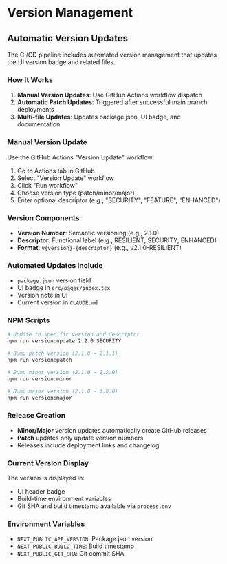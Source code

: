 # Version Management

## Automatic Version Updates

The CI/CD pipeline includes automated version management that updates the UI version badge and related files.

### How It Works

1. **Manual Version Updates**: Use GitHub Actions workflow dispatch
2. **Automatic Patch Updates**: Triggered after successful main branch deployments
3. **Multi-file Updates**: Updates package.json, UI badge, and documentation

### Manual Version Update

Use the GitHub Actions "Version Update" workflow:

1. Go to Actions tab in GitHub
2. Select "Version Update" workflow
3. Click "Run workflow"
4. Choose version type (patch/minor/major)
5. Enter optional descriptor (e.g., "SECURITY", "FEATURE", "ENHANCED")

### Version Components

- **Version Number**: Semantic versioning (e.g., 2.1.0)
- **Descriptor**: Functional label (e.g., RESILIENT, SECURITY, ENHANCED)
- **Format**: `v{version}-{descriptor}` (e.g., v2.1.0-RESILIENT)

### Automated Updates Include

- `package.json` version field
- UI badge in `src/pages/index.tsx`
- Version note in UI
- Current version in `CLAUDE.md`

### NPM Scripts

```bash
# Update to specific version and descriptor
npm run version:update 2.2.0 SECURITY

# Bump patch version (2.1.0 → 2.1.1)
npm run version:patch

# Bump minor version (2.1.0 → 2.2.0)
npm run version:minor  

# Bump major version (2.1.0 → 3.0.0)
npm run version:major
```

### Release Creation

- **Minor/Major** version updates automatically create GitHub releases
- **Patch** updates only update version numbers
- Releases include deployment links and changelog

### Current Version Display

The version is displayed in:
- UI header badge
- Build-time environment variables
- Git SHA and build timestamp available via `process.env`

### Environment Variables

- `NEXT_PUBLIC_APP_VERSION`: Package.json version
- `NEXT_PUBLIC_BUILD_TIME`: Build timestamp
- `NEXT_PUBLIC_GIT_SHA`: Git commit SHA
